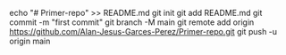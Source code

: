 echo "# Primer-repo" >> README.md
git init
git add README.md
git commit -m "first commit"
git branch -M main
git remote add origin https://github.com/Alan-Jesus-Garces-Perez/Primer-repo.git
git push -u origin main
